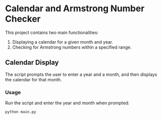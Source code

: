 # Calendar and Armstrong Number Checker

This project contains two main functionalities:
1. Displaying a calendar for a given month and year.
2. Checking for Armstrong numbers within a specified range.

## Calendar Display

The script prompts the user to enter a year and a month, and then displays the calendar for that month.

### Usage

Run the script and enter the year and month when prompted:

```bash
python main.py
